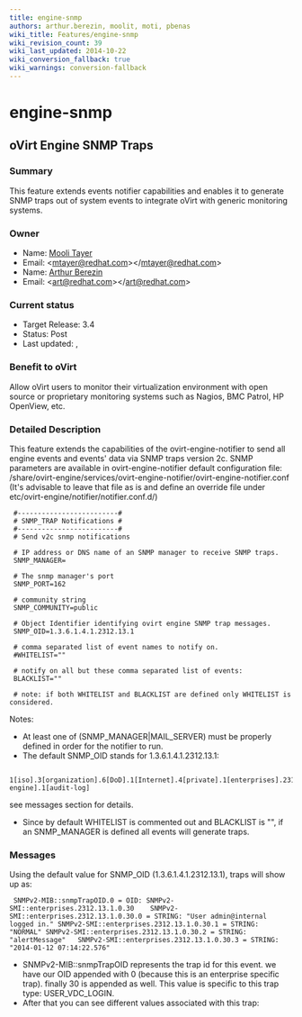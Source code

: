 ```yaml
---
title: engine-snmp
authors: arthur.berezin, moolit, moti, pbenas
wiki_title: Features/engine-snmp
wiki_revision_count: 39
wiki_last_updated: 2014-10-22
wiki_conversion_fallback: true
wiki_warnings: conversion-fallback
---
```


# engine-snmp

## oVirt Engine SNMP Traps

### Summary

This feature extends events notifier capabilities and enables it to generate SNMP traps out of system events to integrate oVirt with generic monitoring systems.

### Owner

*   Name: [Mooli Tayer](user:mtayer)
*   Email: <<mtayer@redhat.com>></<mtayer@redhat.com>>
*   Name: [Arthur Berezin](user:aberezin)
*   Email: <<art@redhat.com>></<art@redhat.com>>

### Current status

*   Target Release: 3.4
*   Status: Post
*   Last updated: ,

### Benefit to oVirt

Allow oVirt users to monitor their virtualization environment with open source or proprietary monitoring systems such as Nagios, BMC Patrol, HP OpenView, etc.

### Detailed Description

This feature extends the capabilities of the ovirt-engine-notifier to send all engine events and events' data via SNMP traps version 2c.
 SNMP parameters are available in ovirt-engine-notifier default configuration file: /share/ovirt-engine/services/ovirt-engine-notifier/ovirt-engine-notifier.conf
 (It's advisable to leave that file as is and define an override file under etc/ovirt-engine/notifier/notifier.conf.d/)

     #-------------------------#
     # SNMP_TRAP Notifications #
     #-------------------------#
     # Send v2c snmp notifications

     # IP address or DNS name of an SNMP manager to receive SNMP traps.
     SNMP_MANAGER=

     # The snmp manager's port
     SNMP_PORT=162

     # community string
     SNMP_COMMUNITY=public

     # Object Identifier identifying ovirt engine SNMP trap messages.
     SNMP_OID=1.3.6.1.4.1.2312.13.1

     # comma separated list of event names to notify on.
     #WHITELIST=""

     # notify on all but these comma separated list of events:
     BLACKLIST=""

     # note: if both WHITELIST and BLACKLIST are defined only WHITELIST is considered.

Notes:

*   At least one of (SNMP_MANAGER|MAIL_SERVER) must be properly defined in order for the notifier to run.
*   The default SNMP_OID stands for 1.3.6.1.4.1.2312.13.1:

<!-- -->

     1[iso].3[organization].6[DoD].1[Internet].4[private].1[enterprises].2312[redhat].13[ovirt-engine].1[audit-log]

see messages section for details.

*   Since by default WHITELIST is commented out and BLACKLIST is "", if an SNMP_MANAGER is defined all events will generate traps.

### Messages

Using the default value for SNMP_OID (1.3.6.1.4.1.2312.13.1), traps will show up as:

     SNMPv2-MIB::snmpTrapOID.0 = OID: SNMPv2-SMI::enterprises.2312.13.1.0.30    SNMPv2-SMI::enterprises.2312.13.1.0.30.0 = STRING: "User admin@internal logged in." SNMPv2-SMI::enterprises.2312.13.1.0.30.1 = STRING: "NORMAL" SNMPv2-SMI::enterprises.2312.13.1.0.30.2 = STRING: "alertMessage"   SNMPv2-SMI::enterprises.2312.13.1.0.30.3 = STRING: "2014-01-12 07:14:22.576"

*   SNMPv2-MIB::snmpTrapOID represents the trap id for this event. we have our OID appended with 0 (because this is an enterprise specific trap). finally 30 is appended as well. This value is specific to this trap type: USER_VDC_LOGIN.
*   After that you can see different values associated with this trap:
